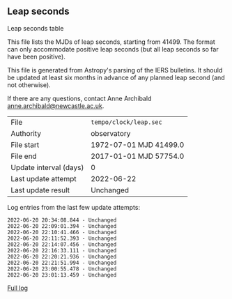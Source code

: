 
## Leap seconds

Leap seconds table

This file lists the MJDs of leap seconds, starting from 41499.
The format can only accommodate positive leap seconds (but all
leap seconds so far have been positive).

This file is generated from Astropy's parsing of the IERS
bulletins. It should be updated at least six months in advance
of any planned leap second (and not otherwise).

If there are any questions, contact Anne Archibald
<anne.archibald@newcastle.ac.uk>.

|     |     |
|:--- |:--- |
| File | `tempo/clock/leap.sec` |
| Authority | observatory |
| File start | 1972-07-01 MJD 41499.0 |
| File end | 2017-01-01 MJD 57754.0 |
| Update interval (days) | 0 |
| Last update attempt | 2022-06-22 |
| Last update result | Unchanged |

Log entries from the last few update attempts:
```
2022-06-20 20:34:08.844 - Unchanged
2022-06-20 22:09:01.394 - Unchanged
2022-06-20 22:10:41.466 - Unchanged
2022-06-20 22:11:52.393 - Unchanged
2022-06-20 22:14:07.456 - Unchanged
2022-06-20 22:16:33.111 - Unchanged
2022-06-20 22:20:21.936 - Unchanged
2022-06-20 22:21:51.994 - Unchanged
2022-06-20 23:00:55.478 - Unchanged
2022-06-20 23:01:13.459 - Unchanged
```
[Full log](https://raw.githubusercontent.com/ipta/pulsar-clock-corrections/main/log/tempo/clock/leap.sec.log)
